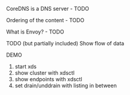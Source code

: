 CoreDNS is a DNS server - TODO

Ordering of the content - TODO

What is Envoy? - TODO

TODO (but partially included)
Show flow of data

DEMO

1. start xds
2. show cluster with xdsctl
3. show endpoints with xdsctl
4. set drain/unddrain with listing in between
